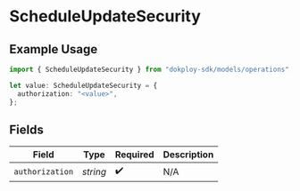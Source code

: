 # ScheduleUpdateSecurity

## Example Usage

```typescript
import { ScheduleUpdateSecurity } from "dokploy-sdk/models/operations";

let value: ScheduleUpdateSecurity = {
  authorization: "<value>",
};
```

## Fields

| Field              | Type               | Required           | Description        |
| ------------------ | ------------------ | ------------------ | ------------------ |
| `authorization`    | *string*           | :heavy_check_mark: | N/A                |